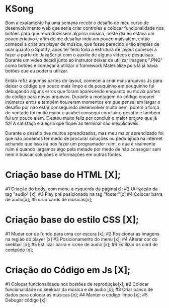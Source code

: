 # KSong

Bom a exatamente há uma semana recebi o desafio do meu curso de desenvolvimento web que seria criar controles e
colocar funcionalidade nos botões para que reproduzissem alguma música, neste dia eu estava um pouco criativo e
afim de me desafiar indo um pouco mais além, então comecei a criar um player de música, que fosse parecido e tão
simples de usar quanto o Spotify, após ter feito toda a estrutura de layout comecei a fazer a parte do JavaScript com o
auxilio de alguns vídeos e pesquisas. Durante um vídeo decidi junto ao instrutor deixar de utilizar imagens ".PNG"
como botões e começar a utilizar o framework Materialize pois lá já havia botões que eu poderia utilizar.

Então refiz algumas partes do layout, comecei a criar mais arquivos Js para deixar o código um pouco mais limpo e de
pouquinho em pouquinho fui debugando alguns erros que foram aparecendo enquanto eu movia partes do código
para novos arquivos. Durante a montagem do código encarei inúmeros erros e também houveram momentos em que
pensei em largar o desafio por não estar conseguindo desenvolver muito bem, porém a força de vontade foi muito
maior e acabei consegui concluir o desafio e também fui um pouco além. E estou muito feliz por concluir o maior
projeto que já fiz! A satisfaça e alegria que fiquei ao terminar são inexplicáveis.

Durante o desafio tive muitos aprendizados, mas meu maior aprendizado foi que não podemos ter medo de procurar 
soluções ou pedir ajuda na internet achando que isso irá nos fazer um programador ruim, o que é realmente ruim é
quando largamos algo pela metade por medo de não conseguir sem nem ir buscar soluções e informações em outras 
fontes.

# Criação base do HTML [X];
#1 Criação do body, com menu a esquerda da página[x];
#2 Utilização da tag "audio" [x];
#3 Play pré posicionado na tag "footer"[x]
#4 Colocar barra de audio[x];
#5 criar cards de músicas[x];

# Criação base do estilo CSS [X];
#1 Mudar cor de fundo para uma cor escura [x];
#2 Posicionar as imagens na região do player [x]
#3 Posicionamento do menu [x];
#4 Alterar cor do seekbar [x];
#5 Estilizar barra e icone de audio [x];
#6 Estilizar os card de conteúdo [x];

# Criação do Código em Js [X];
#1 Colocar funcionalidade nos bostões de reprodução[x];
#2 Colocar funcionalidade no seekbar da música e de audio [x];
#3 Criar banco de dados para colocar as músicas [x];
#4 Manter o código limpo [x];
#5 Debugar código [x];
